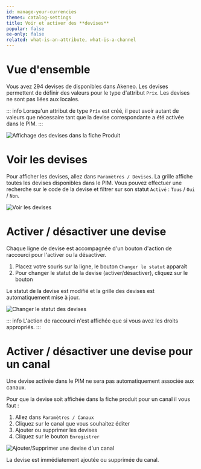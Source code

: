 ```yaml
---
id: manage-your-currencies
themes: catalog-settings
title: Voir et activer des **devises**
popular: false
ee-only: false
related: what-is-an-attribute, what-is-a-channel
---
```


# Vue d'ensemble

Vous avez 294 devises de disponibles dans Akeneo. Les devises permettent de définir des valeurs pour le type d'attribut `Prix`. Les devises ne sont pas liées aux locales.

::: info
Lorsqu'un attribut de type `Prix` est créé, il peut avoir autant de valeurs que nécessaire tant que la devise correspondante a été activée dans le PIM.
:::

![Affichage des devises dans la fiche Produit](Show_ProductPageCurrencies_fr.png)


# Voir les devises

Pour afficher les devises, allez dans `Paramètres / Devises`. La grille affiche toutes les devises disponibles dans le PIM.
Vous pouvez effectuer une recherche sur le code de la devise et filtrer sur son statut `Activé` : `Tous` / `Oui` / `Non`.

![Voir les devises](Settings_Currency_fr.png)

# Activer / désactiver une devise

Chaque ligne de devise est accompagnée d'un bouton d'action de raccourci pour l'activer ou la désactiver.
1. Placez votre souris sur la ligne, le bouton `Changer le statut` apparaît
1. Pour changer le statut de la devise (activer/désactiver), cliquez sur le bouton

Le statut de la devise est modifié et la grille des devises est automatiquement mise à jour.

![Changer le statut des devises](Settings_CurrencyDisabled_fr.gif)

::: info
L'action de raccourci n'est affichée que si vous avez les droits appropriés.
:::

# Activer / désactiver une devise pour un canal

Une devise activée dans le PIM ne sera pas automatiquement associée aux canaux.

Pour que la devise soit affichée dans la fiche produit pour un canal il vous faut :
1. Allez dans `Paramètres / Canaux`
1. Cliquez sur le canal que vous souhaitez éditer
1. Ajouter ou supprimer les devises
1. Cliquez sur le bouton `Enregistrer`

![Ajouter/Supprimer une devise d'un canal](Settings_CurrencyChannel_fr.png)

La devise est immédiatement ajoutée ou supprimée du canal.
